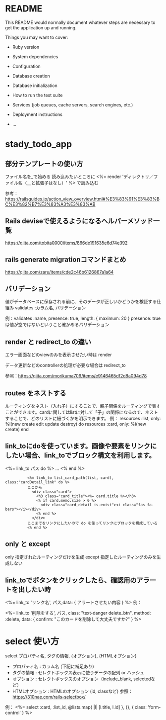 # README

This README would normally document whatever steps are necessary to get the
application up and running.

Things you may want to cover:

* Ruby version

* System dependencies

* Configuration

* Database creation

* Database initialization

* How to run the test suite

* Services (job queues, cache servers, search engines, etc.)

* Deployment instructions

* ...
# stady_todo_app

## 部分テンプレートの使い方

ファイル名を_で始める
読み込みたいところに
<%= render 'ディレクトリ／ファイル名（＿と拡張子はなし）' %>
で読み込む

参考：https://railsguides.jp/action_view_overview.html#%E3%83%91%E3%83%BC%E3%82%B7%E3%83%A3%E3%83%AB


 ## Rails deviseで使えるようになるヘルパーメソッド一覧
 https://qiita.com/tobita0000/items/866de191635e6d74e392

 ## rails generate migrationコマンドまとめ
 https://qiita.com/zaru/items/cde2c46b6126867a1a64

 ## バリデーション
 値がデータベースに保存される前に、そのデータが正しいかどうかを検証する仕組み
  validates :カラム名, バリデーション

  例：validates :name, presence: true, length: { maximum: 20 }
  presence: trueは値が空ではないということ確かめるバリデーション

  ## render と redirect_to の違い

  エラー画面などのviewのみを表示させたい時は render

  データ更新などのcontrollerの処理が必要な場合は redirect_to

  参照：https://qiita.com/morikuma709/items/e9146465df2d8a094d78

  ## routes をネストする
  ルーティングをネスト（入れ子）にすることで、親子関係をルーティングで表すことができます。cardに関してはlistに対して「子」の関係になるので、ネストすることで、どのリストに紐づくかを明示できます。
  例：
  resources :list, only: %i(new create edit update destroy) do
    resources :card, only: %i(new create)
  end

  ## link_toにdoを使っています。画像や要素をリンクにしたい場合、link_toでブロック構文を利用します。

  <%= link_to パス do %>
  ...
  <% end %>

              <%= link_to list_card_path(list, card), class:"cardDetail_link" do %>
              ここから
                <div class="card">
                  <h3 class="card_title"><%= card.title %></h3>
                  <% if card.memo.size > 0 %>
                    <div class="card_detail is-exist"><i class="fas fa-bars"></i></div>
                  <% end %>
                </div>
              ここまでをリンクにしたいので do を使ってリンクにブロックを構成している
              <% end %>

## only と except 
only 指定されたルーティングだけを生成
except 指定したルーティングのみを生成しない

## link_toでボタンをクリックしたら、確認用のアラートを出したい時
 <%= link_to 'リンク名', パス,data: { アラートさせたい内容 } %>
 例：

 <%= link_to '削除をする', パス, class: "text-danger delete_btn", method: :delete, data: { confirm: "このカードを削除して大丈夫ですか?" } %>

 # select 使い方
 select プロパティ名, タグの情報, {オプション}, {HTMLオプション}
- プロパティ名 : カラム名 (下記に補足あり)
- タグの情報 : セレクトボックス表示に使うデータの配列 or ハッシュ
- オプション : セレクトボックスのオプション（include_blank, selectedなど）
- HTMLオプション : HTMLのオプション (id, classなど)
参照： https://310nae.com/rails-selectbox/

例：
<%= select :card, :list_id, @lists.map{ |l| [l.title, l.id] }, {}, { class: 'form-control' } %>



